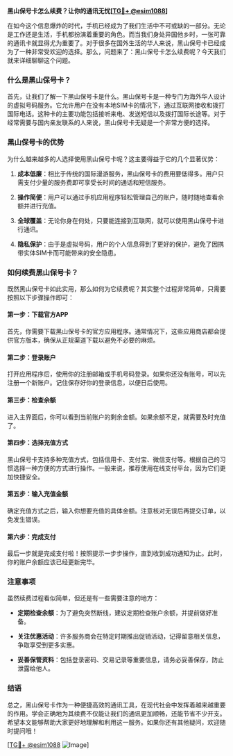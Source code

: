 **黑山保号卡怎么续费？让你的通讯无忧[[TG💪+ @esim1088](https://t.me/s/esim1088)]**

在如今这个信息爆炸的时代，手机已经成为了我们生活中不可或缺的一部分。无论是工作还是生活，手机都扮演着重要的角色。而当我们身处异国他乡时，一张可靠的通讯卡就显得尤为重要了。对于很多在国外生活的华人来说，黑山保号卡已经成为了一种非常受欢迎的选择。那么，问题来了：黑山保号卡怎么续费呢？今天我们就来详细聊聊这个问题。

### 什么是黑山保号卡？

首先，让我们了解一下黑山保号卡是什么。黑山保号卡是一种专门为海外华人设计的虚拟号码服务。它允许用户在没有本地SIM卡的情况下，通过互联网接收和拨打国际电话。这种卡的主要功能包括接听来电、发送短信以及拨打国际长途等。对于经常需要与国内亲友联系的人来说，黑山保号卡无疑是一个非常方便的选择。

### 黑山保号卡的优势

为什么越来越多的人选择使用黑山保号卡呢？这主要得益于它的几个显著优势：

1. **成本低廉**：相比于传统的国际漫游服务，黑山保号卡的费用要低得多。用户只需支付少量的服务费即可享受长时间的通话和短信服务。
   
2. **操作简便**：用户可以通过手机应用程序轻松管理自己的账户，随时随地查看余额并进行充值。

3. **全球覆盖**：无论你身在何处，只要能连接到互联网，就可以使用黑山保号卡进行通讯。

4. **隐私保护**：由于是虚拟号码，用户的个人信息得到了更好的保护，避免了因携带实体SIM卡而可能带来的安全隐患。

### 如何续费黑山保号卡？

既然黑山保号卡如此实用，那么如何为它续费呢？其实整个过程非常简单，只需要按照以下步骤操作即可：

#### 第一步：下载官方APP

首先，你需要下载黑山保号卡的官方应用程序。通常情况下，这些应用商店都会提供官方版本，确保从正规渠道下载以避免不必要的麻烦。

#### 第二步：登录账户

打开应用程序后，使用你的注册邮箱或手机号码登录。如果你还没有账号，可以先注册一个新账户。记住保存好你的登录信息，以便日后使用。

#### 第三步：检查余额

进入主界面后，你可以看到当前账户的剩余金额。如果余额不足，就需要及时充值了。

#### 第四步：选择充值方式

黑山保号卡支持多种充值方式，包括信用卡、支付宝、微信支付等。根据自己的习惯选择一种方便的方式进行操作。一般来说，推荐使用在线支付平台，因为它们更加快捷安全。

#### 第五步：输入充值金额

确定充值方式之后，输入你想要充值的具体金额。注意核对无误后再提交订单，以免发生错误。

#### 第六步：完成支付

最后一步就是完成支付啦！按照提示一步步操作，直到收到成功通知为止。此时，你的账户余额应该已经更新完毕。

### 注意事项

虽然续费过程看似简单，但还是有一些需要注意的地方：

- **定期检查余额**：为了避免突然断线，建议定期检查账户余额，并提前做好准备。
  
- **关注优惠活动**：许多服务商会在特定时期推出促销活动，记得留意相关信息，争取享受到更多实惠。

- **妥善保管资料**：包括登录密码、交易记录等重要信息，请务必妥善保存，防止泄露给他人。

### 结语

总之，黑山保号卡作为一种便捷高效的通讯工具，在现代社会中发挥着越来越重要的作用。学会正确地为其续费不仅能让我们的通讯更加顺畅，还能节省不少开支。希望本文能够帮助大家更好地理解和利用这一服务。如果你还有其他疑问，欢迎随时提问哦！

[[TG💪+ @esim1088](https://t.me/s/esim1088) ![Image](https://i.postimg.cc/4NQfJmqS/Snipaste-2025-05-13-00-14-12.png)]